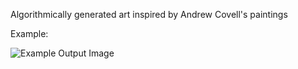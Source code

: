 Algorithmically generated art inspired by Andrew Covell's paintings

Example:

![Example Output Image](https://raw.github.com/kevinavery/artwalk/master/example.jpg)
